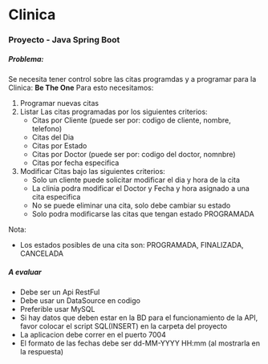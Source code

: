 # Clinica

### Proyecto - Java Spring Boot

##### Problema:

Se necesita tener control sobre las citas programdas y a programar para la Clinica: **Be The One**
Para esto necesitamos:

1.  Programar nuevas citas
2.  Listar Las citas programadas por los siguientes criterios:
    - Citas por Cliente (puede ser por: codigo de cliente, nombre, telefono)
    - Citas del Dia
    - Citas por Estado
    - Citas por Doctor (puede ser por: codigo del doctor, nomnbre)
    - Citas por fecha especifica
3. Modificar Citas bajo las siguientes criterios:
    - Solo un cliente puede solicitar modificar el dia y hora de la cita
    - La clinia podra modificar el Doctor y Fecha y hora asignado a una cita especifica
    - No se puede eliminar una cita, solo debe cambiar su estado
    - Solo podra modificarse las citas que tengan estado PROGRAMADA


Nota:
- Los estados posibles de una cita son: PROGRAMADA, FINALIZADA, CANCELADA

##### A evaluar
- Debe ser un Api RestFul
- Debe usar un DataSource en codigo
- Preferible usar MySQL
- Si hay datos que deben estar en la BD para el funcionamiento de la API, favor colocar el script SQL(INSERT) en la carpeta del proyecto
- La aplicacion debe correr en el puerto 7004
- El formato de las fechas debe ser dd-MM-YYYY HH:mm (al mostrarla en la respuesta)
